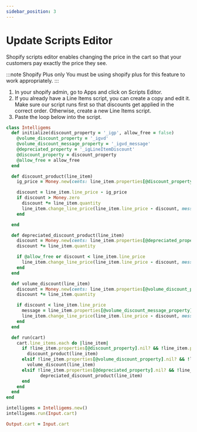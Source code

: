 ```yaml
---
sidebar_position: 3 
---
```


# Update Scripts Editor

Shopify scripts editor enables changing the price in the cart so that your customers pay exactly the price they see.

:::note Shopify Plus only
You must be using shopify plus for this feature to work appropriately.
:::

1. In your shopify admin, go to Apps and click on Scripts Editor.
2. If you already have a Line Items script, you can create a copy and edit it. Make sure our script runs first so that discounts get applied in the correct order. Otherwise, create a new Line Items script.
3. Paste the loop below into the script.

```ruby title="Line Item Script"
class Intelligems
  def initialize(discount_property = '_igp', allow_free = false)
    @volume_discount_property = '_igvd'
    @volume_discount_message_property = '_igvd_message'
    @depreciated_property = '_igLineItemDiscount'
    @discount_property = discount_property
    @allow_free = allow_free
  end

  def discount_product(line_item)
    ig_price = Money.new(cents: line_item.properties[@discount_property])

    discount = line_item.line_price - ig_price
    if discount > Money.zero
      discount *= line_item.quantity
      line_item.change_line_price(line_item.line_price - discount, message: 'Discount')
    end

  end

  def depreciated_discount_product(line_item)
    discount = Money.new(cents: line_item.properties[@depreciated_property])
    discount *= line_item.quantity

    if @allow_free or discount < line_item.line_price
      line_item.change_line_price(line_item.line_price - discount, message: 'Intelligems')
    end
  end

  def volume_discount(line_item)
    discount = Money.new(cents: line_item.properties[@volume_discount_property])
    discount *= line_item.quantity

    if discount < line_item.line_price
      message = line_item.properties[@volume_discount_message_property]
      line_item.change_line_price(line_item.line_price - discount, message: message)
    end
  end

  def run(cart)
    cart.line_items.each do |line_item|
      if !line_item.properties[@discount_property].nil? && !line_item.properties[@discount_property].empty?
        discount_product(line_item)
      elsif !line_item.properties[@volume_discount_property].nil? && !line_item.properties[@volume_discount_property].empty?
        volume_discount(line_item)
      elsif !line_item.properties[@depreciated_property].nil? && !line_item.properties[@depreciated_property].empty?
             depreciated_discount_product(line_item)
      end
    end
  end
end

intelligems = Intelligems.new()
intelligems.run(Input.cart)

Output.cart = Input.cart
```
